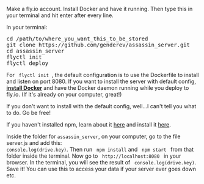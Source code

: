 Make a fly.io account. Install Docker and have it running. Then type this in your terminal and hit enter after every line.

In your terminal:

<pre>
cd /path/to/where_you_want_this_to_be_stored
git clone https://github.com/genderev/assassin_server.git
cd assassin_server
flyctl init
flyctl deploy
</pre>

For <code> flyctl init </code>, the default configuration is to use the Dockerfile to install and listen on port 8080. 
If you want to install the server with default config, <strong><a href="https://docs.docker.com/get-docker/">install Docker</a></strong> and have the Docker daemon running while you deploy to fly.io. (If it's already on your computer, great!)

If you don't want to install with the default config, well...I can't tell you what to do. Go be free!

If you haven't installed npm, learn about it <a href="https://www.w3schools.com/nodejs/nodejs_npm.asp">here</a> and install it <a href="https://www.npmjs.com/get-npm">here</a>.


Inside the folder for <code>assassin_server</code>, on your computer, go to the file server.js and add this: <code> console.log(drive.key)</code>.
Then run <code> npm install</code> and <code> npm start </code> from that folder inside the terminal. 
Now go to <code> http://localhost:8080 </code> in your browser. In the terminal, you will see the result of <code> console.log(drive.key)</code>. Save it! You can use this to access your data if your server ever goes down etc.




